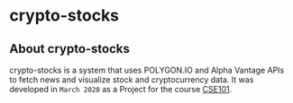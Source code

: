 # crypto-stocks

## About crypto-stocks

crypto-stocks is a system that uses POLYGON.IO and Alpha Vantage APIs to fetch news and visualize stock and cryptocurrency data. It was developed in `March 2020` as a Project for the course [CSE101](https://github.com/divyajeettt/CSE101).
